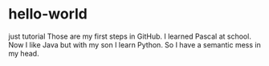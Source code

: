 # hello-world
just tutorial
Those are my first steps in GitHub.
I learned Pascal at school. Now I like Java but with my son I learn Python. So I have a semantic mess in my head.
